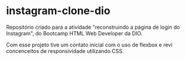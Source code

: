 # instagram-clone-dio
Repositório criado para a atividade "reconstruindo a página  de login do Instagram", do Bootcamp HTML Web Developer da DIO.

Com esse projeto tive um contato inicial com o uso de flexbox e revi concenceitos de responsividade utilizando CSS.
